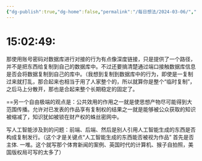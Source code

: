 ```yaml
---
{"dg-publish":true,"dg-home":false,"permalink":"/每日想法/2024-03-06/","dgPassFrontmatter":true}
---
```



# 15:02:49:

那使用账号密码对数据库进行对接的行为有点像深度链接，只是提供了一个路径，并不是把东西给复制到自己的数据库中。不过还要搞清楚通过端口接触数据库信息是否会将数据复制到自己的库中。（我想到复制到数据库中的行为，即使是一复制过来就打乱，那合起来也相当于用了人家整个的，所以就算你是整个“临时复制”，之后马上分散开，那也是合起来整个长期稳定的固定了。


==另一个自由极端的观点是：公共效用的作用之一就是使思想产物尽可能得到大范围传播。允许对已发表的作品享有复制权的结果之一就是能够被公众获取的知识被缩减了，知识犹如被锁在财产权的蛛丝密网中。


写人工智能涉及到的问题：前端、后端、然后是别人引用人工智能生成的东西是否构成复制发行。（这个才是关键点“人工智能生成的东西能否被视为作品” 首先是否主体. 一堆。这个就写那个体育新闻的案例、英国时代的计算机、猴子自拍照，美国版权局可写的太多了）